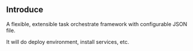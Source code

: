 ## Introduce

A flexible, extensible task orchestrate framework with configurable JSON file.

It will do deploy environment, install services, etc.
